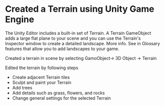 # Created a Terrain using Unity Game Engine

<p>The Unity Editor includes a built-in set of Terrain. A Terrain GameObject adds a large flat plane to your scene and you can use the Terrain's Inspector window to create a detailed landscape. More info. See in Glossary features that allow you to add landscapes to your game.</p>
<p> Created a terrain in scene by selecting GamoObject-> 3D Object -> Terrain</p>
<p>Edited the terrain by following steps</p>
<ul>
 <li>Create adjacent Terrain tiles</li>
<li>Sculpt and paint your Terrain</li>
<li>Add trees</li>
<li>Add details such as grass, flowers, and rocks</li>
<li>Change general settings for the selected Terrain</li>
</ul>
 
